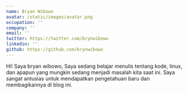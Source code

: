 ```yaml
---
name: Bryan Wibowo
avatar: /static/images/avatar.png
occupation: ''
company: ''
email: ''
twitter: https://twitter.com/brynwibowo
linkedin: ''
github: https://github.com/brynwibowo
---
```


Hi! Saya bryan wibowo,
Saya sedang belajar menulis tentang kode, linux, dan apapun yang mungkin sedang menjadi masalah kita saat ini. Saya sangat antusias untuk mendapatkan pengetahuan baru dan membagikannya di blog ini.
